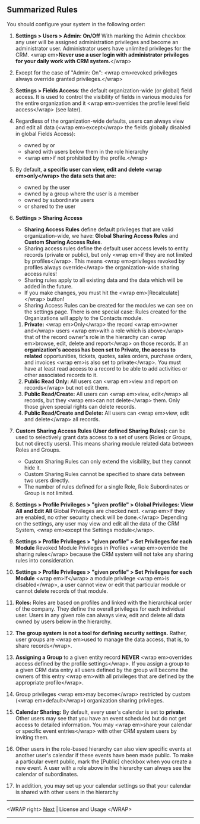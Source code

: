 Summarized Rules
----------------

You should configure your system in the following order:

1.  **Settings &gt; Users &gt; Admin: On/Off** With marking the Admin
    checkbox any user will be assigned administration privileges and
    become an administrator user. Administrator users have unlimited
    privileges for the CRM. &lt;wrap em&gt;**Never use a user login with
    administrator privileges for your daily work with CRM
    system.**&lt;/wrap&gt;
2.  Except for the case of "Admin: On": &lt;wrap em&gt;revoked
    privileges always override granted privileges.&lt;/wrap&gt;
3.  **Settings &gt; Fields Access**: the default organization-wide (or
    global) field access. It is used to control the visibility of fields
    in various modules for the entire organization and it &lt;wrap
    em&gt;overrides the profile level field access&lt;/wrap&gt; (see
    later).
4.  Regardless of the organization-wide defaults, users can always view
    and edit all data (&lt;wrap em&gt;except&lt;/wrap&gt; the fields
    globally disabled in global Fields Access):
    -   owned by or
    -   shared with users below them in the role hierarchy
    -   &lt;wrap em&gt;if not prohibited by the profile.&lt;/wrap&gt;
5.  By default, **a specific user can view, edit and delete &lt;wrap
    em&gt;only&lt;/wrap&gt; the data sets that are:**
    -   owned by the user
    -   owned by a group where the user is a member
    -   owned by subordinate users
    -   or shared to the user
6.  **Settings &gt; Sharing Access**
    -   **Sharing Access Rules** define default privileges that are
        valid organization-wide, we have: **Global Sharing Access
        Rules** and **Custom Sharing Access Rules**.
    -   Sharing access rules define the default user access levels to
        entity records (private or public), but only &lt;wrap em&gt;if
        they are not limited by profiles&lt;/wrap&gt;. This means
        &lt;wrap em&gt;privileges revoked by profiles always
        override&lt;/wrap&gt; the organization-wide sharing access
        rules!
    -   Sharing rules apply to all existing data and the data which will
        be added in the future.
    -   If you make changes, you must hit the &lt;wrap
        em&gt;\[Recalculate\]&lt;/wrap&gt; button!
    -   Sharing Access Rules can be created for the modules we can see
        on the settings page. There is one special case: Rules created
        for the Organizations will apply to the Contacts module.

    1.  **Private:** &lt;wrap em&gt;Only&lt;/wrap&gt; the record
        &lt;wrap em&gt;owner and&lt;/wrap&gt; users &lt;wrap em&gt;with
        a role which is above&lt;/wrap&gt; that of the record owner's
        role in the hierarchy can &lt;wrap em&gt;browse, edit, delete
        and report&lt;/wrap&gt; on those records. If an **organization's
        access has been set to Private, the access to related**
        opportunities, tickets, quotes, sales orders, purchase orders,
        and invoices &lt;wrap em&gt;is also set to private&lt;/wrap&gt;.
        You must have at least read access to a record to be able to add
        activities or other associated records to it.
    2.  **Public Read Only:** All users can &lt;wrap em&gt;view and
        report on records&lt;/wrap&gt; but not edit them.
    3.  **Public Read/Create:** All users can &lt;wrap em&gt;view,
        edit&lt;/wrap&gt; all records, but they &lt;wrap em&gt;can not
        delete&lt;/wrap&gt; them. Only those given special rights can
        delete records.
    4.  **Public Read/Create and Delete:** All users can &lt;wrap
        em&gt;view, edit and delete&lt;/wrap&gt; all records.
7.  **Custom Sharing Access Rules (User defined Sharing Rules):** can be
    used to selectively grant data access to a set of users (Roles or
    Groups, but not directly users). This means sharing module related
    data between Roles and Groups.
    -   Custom Sharing Rules can only extend the visibility, but they
        cannot hide it.
    -   Custom Sharing Rules cannot be specified to share data between
        two users directly.
    -   The number of rules defined for a single Role, Role Subordinates
        or Group is not limited.
8.  **Settings &gt; Profile Privileges &gt; "given profile" &gt; Global
    Privileges: View All and Edit All** Global Privileges are checked
    next. &lt;wrap em&gt;If they are enabled, no other security check
    will be done.&lt;/wrap&gt; Depending on the settings, any user may
    view and edit all the data of the CRM System, &lt;wrap em&gt;except
    the Settings module&lt;/wrap&gt;.
9.  **Settings &gt; Profile Privileges &gt; "given profile" &gt; Set
    Privileges for each Module** Revoked Module Privileges in Profiles
    &lt;wrap em&gt;override the sharing rules&lt;/wrap&gt; because the
    CRM system will not take any sharing rules into consideration.
10. **Settings &gt; Profile Privileges &gt; "given profile" &gt; Set
    Privileges for each Module** &lt;wrap em&gt;If&lt;/wrap&gt; a module
    privilege &lt;wrap em&gt;is disabled&lt;/wrap&gt;, a user cannot
    view or edit that particular module or cannot delete records of that
    module.
11. **Roles:** Roles are based on profiles and linked with the
    hierarchical order of the company. They define the overall
    privileges for each individual user. Users in any given role can
    always view, edit and delete all data owned by users below in the
    hierarchy.
12. **The group system is not a tool for defining security settings.**
    Rather, user groups are &lt;wrap em&gt;used to manage the data
    access, that is, to share records&lt;/wrap&gt;.
13. **Assigning a Group** to a given entity record **NEVER** &lt;wrap
    em&gt;overrides access defined by the profile settings&lt;/wrap&gt;.
    If you assign a group to a given CRM data entry all users defined by
    the group will become the owners of this entry &lt;wrap em&gt;with
    all privileges that are defined by the appropriate
    profile&lt;/wrap&gt;.
14. Group privileges &lt;wrap em&gt;may become&lt;/wrap&gt; restricted
    by custom (&lt;wrap em&gt;default&lt;/wrap&gt;) organization sharing
    privileges.
15. **Calendar Sharing:** By default, every user's calendar is set to
    **private**. Other users may see that you have an event scheduled
    but do not get access to detailed information. You may &lt;wrap
    em&gt;share your calendar or specific event entries&lt;/wrap&gt;
    with other CRM system users by inviting them.
16. Other users in the role-based hierarchy can also view specific
    events at another user's calendar if these events have been made
    public. To make a particular event public, mark the \[Public\]
    checkbox when you create a new event. A user with a role above in
    the hierarchy can always see the calendar of subordinates.
17. In addition, you may set up your calendar settings so that your
    calendar is shared with other users in the hierarchy

------------------------------------------------------------------------

&lt;WRAP right&gt; [Next](/en/adminmanual/securityguide/pref-acknorm) |
License and Usage &lt;/WRAP&gt;

------------------------------------------------------------------------
